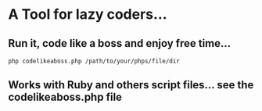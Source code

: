 A Tool for lazy coders...
==============

Run it, code like a boss and enjoy free time...
--------------
	php codelikeaboss.php /path/to/your/phps/file/dir

Works with Ruby and others script files... see the codelikeaboss.php file
--------------
